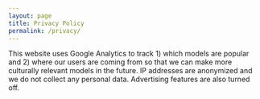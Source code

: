 ```yaml
---
layout: page
title: Privacy Policy
permalink: /privacy/
---
```


This website uses Google Analytics to track 1) which models are popular and 2) where our users are coming from so that we can make more culturally relevant models in the future. IP addresses are anonymized and we do not collect any personal data. Advertising features are also turned off.